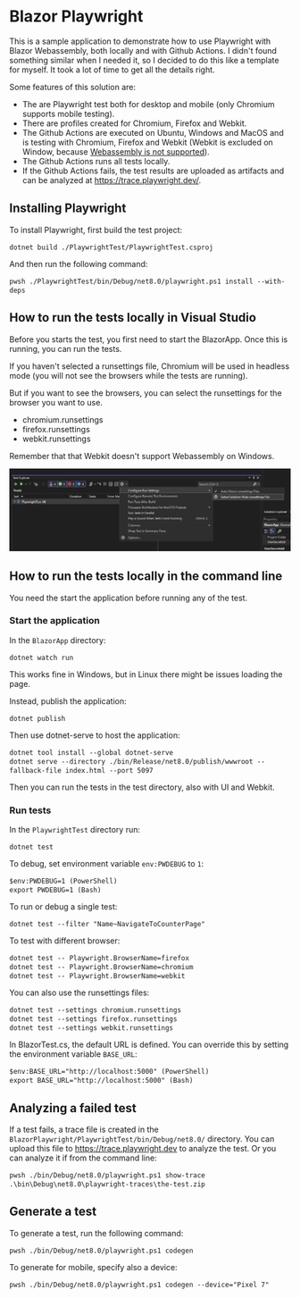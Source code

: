 # Blazor Playwright

This is a sample application to demonstrate how to use Playwright with Blazor
Webassembly, both locally and with Github Actions. I didn't found something
similar when I needed it, so I decided to do this like a template for myself. It
took a lot of time to get all the details right.

Some features of this solution are:

* The are Playwright test both for desktop and mobile (only Chromium supports
  mobile testing).
* There are profiles created for Chromium, Firefox and Webkit.
* The Github Actions are executed on Ubuntu, Windows and MacOS and is testing
    with Chromium, Firefox and Webkit (Webkit is excluded on Window, because
    [Webassembly is not
    supported](https://github.com/microsoft/playwright/issues/2876)).
* The Github Actions runs all tests locally.
* If the Github Actions fails, the test results are uploaded as artifacts and
  can be analyzed at <https://trace.playwright.dev/>.

## Installing Playwright

To install Playwright, first build the test project:

    dotnet build ./PlaywrightTest/PlaywrightTest.csproj

And then run the following command:

    pwsh ./PlaywrightTest/bin/Debug/net8.0/playwright.ps1 install --with-deps  

## How to run the tests locally in Visual Studio

Before you starts the test, you first need to start the BlazorApp. Once this is
running, you can run the tests.

If you haven't selected a runsettings file, Chromium will be used in headless
mode (you will not see the browsers while the tests are running).

But if you want to see the browsers, you can select the runsettings for the
browser you want to use.

* chromium.runsettings
* firefox.runsettings
* webkit.runsettings

Remember that that Webkit doesn't support Webassembly on Windows.

![Test Explorer Configure Runsettings](test-explorer-configure-runsettings.png)

## How to run the tests locally in the command line

You need the start the application before running any of the test.

### Start the application

In the `BlazorApp` directory:

    dotnet watch run

This works fine in Windows, but in Linux there might be issues loading the page.

Instead, publish the application:

    dotnet publish 

Then use dotnet-serve to host the application:

    dotnet tool install --global dotnet-serve
    dotnet serve --directory ./bin/Release/net8.0/publish/wwwroot --fallback-file index.html --port 5097

Then you can run the tests in the test directory, also with UI and Webkit.

### Run tests

In the `PlaywrightTest` directory run:

    dotnet test

To debug, set environment variable `env:PWDEBUG` to `1`:

    $env:PWDEBUG=1 (PowerShell)
    export PWDEBUG=1 (Bash)

To run or debug a single test:

    dotnet test --filter "Name~NavigateToCounterPage"

To test with different browser:

    dotnet test -- Playwright.BrowserName=firefox
    dotnet test -- Playwright.BrowserName=chromium
    dotnet test -- Playwright.BrowserName=webkit

You can also use the runsettings files:

    dotnet test --settings chromium.runsettings
    dotnet test --settings firefox.runsettings
    dotnet test --settings webkit.runsettings

In BlazorTest.cs, the default URL is defined. You can override this by setting
the environment variable `BASE_URL`:

    $env:BASE_URL="http://localhost:5000" (PowerShell)
    export BASE_URL="http://localhost:5000" (Bash)

## Analyzing a failed test

If a test fails, a trace file is created in the
`BlazorPlaywright/PlaywrightTest/bin/Debug/net8.0/` directory. You can upload
this file to <https://trace.playwright.dev> to analyze the test. Or you can
analyze it if from the command line:

    pwsh ./bin/Debug/net8.0/playwright.ps1 show-trace .\bin\Debug\net8.0\playwright-traces\the-test.zip

## Generate a test

To generate a test, run the following command:

    pwsh ./bin/Debug/net8.0/playwright.ps1 codegen

To generate for mobile, specify also a device:

    pwsh ./bin/Debug/net8.0/playwright.ps1 codegen --device="Pixel 7"
